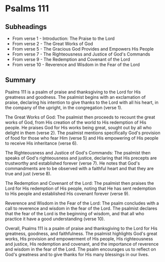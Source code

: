 # Psalms 111

## Subheadings

* From verse 1 - Introduction: The Praise to the Lord
* From verse 2 - The Great Works of God
* From verse 5 - The Gracious God Provides and Empowers His People
* From verse 7 - The Righteousness and Justice of God's Commands
* From verse 9 - The Redemption and Covenant of the Lord
* From verse 10 - Reverence and Wisdom in the Fear of the Lord

## Summary

Psalms 111 is a psalm of praise and thanksgiving to the Lord for His greatness and goodness. The psalmist begins with an exclamation of praise, declaring his intention to give thanks to the Lord with all his heart, in the company of the upright, in the congregation (verse 1).

The Great Works of God:
The psalmist then proceeds to recount the great works of God, from His creation of the world to His redemption of His people. He praises God for His works being great, sought out by all who delight in them (verse 2). The psalmist mentions specifically God's provision of food for those who fear Him (verse 5) and His empowering of His people to receive His inheritance (verse 6).

The Righteousness and Justice of God's Commands:
The psalmist then speaks of God's righteousness and justice, declaring that His precepts are trustworthy and established forever (verse 7). He notes that God's commandments are to be observed with a faithful heart and that they are true and just (verse 8).

The Redemption and Covenant of the Lord:
The psalmist then praises the Lord for His redemption of His people, noting that He has sent redemption to His people and established His covenant forever (verse 9).

Reverence and Wisdom in the Fear of the Lord:
The psalm concludes with a call to reverence and wisdom in the fear of the Lord. The psalmist declares that the fear of the Lord is the beginning of wisdom, and that all who practice it have a good understanding (verse 10).

Overall, Psalms 111 is a psalm of praise and thanksgiving to the Lord for His greatness, goodness, and faithfulness. The psalmist highlights God's great works, His provision and empowerment of His people, His righteousness and justice, His redemption and covenant, and the importance of reverence and wisdom in the fear of the Lord. The psalm encourages us to reflect on God's greatness and to give thanks for His many blessings in our lives.